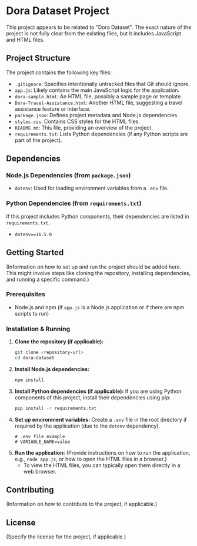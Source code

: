 # Dora Dataset Project

This project appears to be related to "Dora Dataset". The exact nature of the project is not fully clear from the existing files, but it includes JavaScript and HTML files.

## Project Structure

The project contains the following key files:

- `.gitignore`: Specifies intentionally untracked files that Git should ignore.
- `app.js`: Likely contains the main JavaScript logic for the application.
- `dora-sample.html`: An HTML file, possibly a sample page or template.
- `Dora-Travel-Assistance.html`: Another HTML file, suggesting a travel assistance feature or interface.
- `package.json`: Defines project metadata and Node.js dependencies.
- `styles.css`: Contains CSS styles for the HTML files.
- `README.md`: This file, providing an overview of the project.
- `requirements.txt`: Lists Python dependencies (if any Python scripts are part of the project).

## Dependencies

### Node.js Dependencies (from `package.json`)

- `dotenv`: Used for loading environment variables from a `.env` file.

### Python Dependencies (from `requirements.txt`)

If this project includes Python components, their dependencies are listed in `requirements.txt`.
- `dotenv==16.5.0`

## Getting Started

(Information on how to set up and run the project should be added here. This might involve steps like cloning the repository, installing dependencies, and running a specific command.)

### Prerequisites

- Node.js and npm (if `app.js` is a Node.js application or if there are npm scripts to run)

### Installation & Running

1.  **Clone the repository (if applicable):**
    ```bash
    git clone <repository-url>
    cd dora-dataset
    ```
2.  **Install Node.js dependencies:**
    ```bash
    npm install
    ```
3.  **Install Python dependencies (if applicable):**
    If you are using Python components of this project, install their dependencies using pip:
    ```bash
    pip install -r requirements.txt
    ```
4.  **Set up environment variables:**
    Create a `.env` file in the root directory if required by the application (due to the `dotenv` dependency).
    ```
    # .env file example
    # VARIABLE_NAME=value
    ```
5.  **Run the application:**
    (Provide instructions on how to run the application, e.g., `node app.js`, or how to open the HTML files in a browser.)
    - To view the HTML files, you can typically open them directly in a web browser.

## Contributing

(Information on how to contribute to the project, if applicable.)

## License

(Specify the license for the project, if applicable.)
